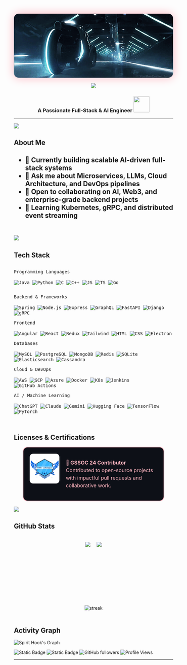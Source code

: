 <p align="center">
  <img src="./moto.gif" alt="MasterHead" width="800" style="border-radius: 15px; box-shadow: 0 0 30px #ffb6c1;"/>
</p>

<!-- Title Typing Animation -->
<p align="center">
  <!-- Typing SVG by DenverCoder1 - https://github.com/DenverCoder1/readme-typing-svg -->
  <a href="https://github.com/DenverCoder1/readme-typing-svg">
    <img src="https://readme-typing-svg.demolab.com/?lines=*%20SPIRIT%20HOOK%20*&font=Fira%20Code&weight=700&center=true&width=800&height=100&color=ffb6c1&vCenter=true&pause=1000&size=60" /></a>
</p>

<h3 align="center">
  A Passionate Full-Stack & AI Engineer 
  <img src="https://raw.githubusercontent.com/Tarikul-Islam-Anik/Animated-Fluent-Emojis/master/Emojis/Travel%20and%20places/Rocket.png" width="50" height="50" />
</h3>

---

<img src="https://media.giphy.com/media/TEnXkcsHrP4YedChhA/giphy.gif" width ="40"> <h2>About Me <h2>

- 🔭 Currently building **scalable AI-driven full-stack systems**  
- 💬 Ask me about **Microservices, LLMs, Cloud Architecture, and DevOps pipelines**  
- 🤝 Open to collaborating on **AI, Web3, and enterprise-grade backend projects**  
- 🌱 Learning **Kubernetes, gRPC, and distributed event streaming**  

</br>
<img src="https://media2.giphy.com/media/QssGEmpkyEOhBCb7e1/giphy.gif?cid=ecf05e47a0n3gi1bfqntqmob8g9aid1oyj2wr3ds3mg700bl&rid=giphy.gif" width ="40"> <h2>Tech Stack</h2>

<div>
  <p style="display: inline-block;">
    <kbd>
      <kbd>Programming Languages</kbd><br><br>
      <img src="https://img.shields.io/badge/Java-05122A?style=flat&logo=java" alt="Java">
      <img src="https://img.shields.io/badge/Python-05122A?style=flat&logo=python" alt="Python">
      <img src="https://img.shields.io/badge/C-05122A?style=flat&logo=c" alt="C">
      <img src="https://img.shields.io/badge/C++-05122A?style=flat&logo=cplusplus" alt="C++">
      <img src="https://img.shields.io/badge/JavaScript-05122A?style=flat&logo=javascript" alt="JS">
      <img src="https://img.shields.io/badge/TypeScript-05122A?style=flat&logo=typescript" alt="TS">
      <img src="https://img.shields.io/badge/Golang-05122A?style=flat&logo=go" alt="Go">
    </kbd>
  </p>

  <p>
    <kbd>
      <kbd>Backend & Frameworks</kbd><br><br>
      <img src="https://img.shields.io/badge/Spring-05122A?style=flat&logo=spring" alt="Spring">
      <img src="https://img.shields.io/badge/Node.js-05122A?style=flat&logo=node.js" alt="Node.js">
      <img src="https://img.shields.io/badge/Express-05122A?style=flat&logo=express" alt="Express">
      <img src="https://img.shields.io/badge/GraphQL-05122A?style=flat&logo=graphql" alt="GraphQL">
      <img src="https://img.shields.io/badge/FastAPI-05122A?style=flat" alt="FastAPI">
      <img src="https://img.shields.io/badge/Django-05122A?style=flat&logo=django" alt="Django">
      <img src="https://img.shields.io/badge/gRPC-05122A?style=flat" alt="gRPC">
    </kbd>
  </p>

  <p>
    <kbd>
      <kbd>Frontend</kbd><br><br>
      <img src="https://img.shields.io/badge/Angular-05122A?style=flat&logo=angular" alt="Angular">
      <img src="https://img.shields.io/badge/React-05122A?style=flat&logo=react" alt="React">
      <img src="https://img.shields.io/badge/Redux-05122A?style=flat&logo=redux" alt="Redux">
      <img src="https://img.shields.io/badge/Tailwind-05122A?style=flat&logo=tailwindcss" alt="Tailwind">
      <img src="https://img.shields.io/badge/HTML-05122A?style=flat&logo=html5" alt="HTML">
      <img src="https://img.shields.io/badge/CSS-05122A?style=flat&logo=css3" alt="CSS">
      <img src="https://img.shields.io/badge/Electron-05122A?style=flat&logo=electron" alt="Electron">
    </kbd>
  </p>

  <p>
    <kbd>
      <kbd>Databases</kbd><br><br>
      <img src="https://img.shields.io/badge/MySQL-05122A?style=flat&logo=mysql" alt="MySQL">
      <img src="https://img.shields.io/badge/PostgreSQL-05122A?style=flat&logo=postgresql" alt="PostgreSQL">
      <img src="https://img.shields.io/badge/MongoDB-05122A?style=flat&logo=mongodb" alt="MongoDB">
      <img src="https://img.shields.io/badge/Redis-05122A?style=flat&logo=redis" alt="Redis">
      <img src="https://img.shields.io/badge/SQLite-05122A?style=flat&logo=sqlite" alt="SQLite">
      <img src="https://img.shields.io/badge/Elasticsearch-05122A?style=flat&logo=elasticsearch" alt="Elasticsearch">
      <img src="https://img.shields.io/badge/Cassandra-05122A?style=flat&logo=apachecassandra" alt="Cassandra">
    </kbd>
  </p>

  <p>
    <kbd>
      <kbd>Cloud & DevOps</kbd><br><br>
      <img src="https://img.shields.io/badge/AWS-05122A?style=flat&logo=amazon-aws" alt="AWS">
      <img src="https://img.shields.io/badge/GCP-05122A?style=flat&logo=googlecloud" alt="GCP">
      <img src="https://img.shields.io/badge/Azure-05122A?style=flat&logo=microsoftazure" alt="Azure">
      <img src="https://img.shields.io/badge/Docker-05122A?style=flat&logo=docker" alt="Docker">
      <img src="https://img.shields.io/badge/Kubernetes-05122A?style=flat&logo=kubernetes" alt="K8s">
      <img src="https://img.shields.io/badge/Jenkins-05122A?style=flat&logo=jenkins" alt="Jenkins">
      <img src="https://img.shields.io/badge/GitHubActions-05122A?style=flat&logo=githubactions" alt="GitHub Actions">
    </kbd>
  </p>

  <p>
    <kbd>
      <kbd>AI / Machine Learning</kbd><br><br>
      <img src="https://img.shields.io/badge/OpenAI_ChatGPT-05122A?style=flat&logo=openai" alt="ChatGPT">
      <img src="https://img.shields.io/badge/Anthropic_Claude-05122A?style=flat" alt="Claude">
      <img src="https://img.shields.io/badge/Google_Gemini-05122A?style=flat" alt="Gemini">
      <img src="https://img.shields.io/badge/HuggingFace-05122A?style=flat&logo=huggingface" alt="Hugging Face">
      <img src="https://img.shields.io/badge/TensorFlow-05122A?style=flat&logo=tensorflow" alt="TensorFlow">
      <img src="https://img.shields.io/badge/PyTorch-05122A?style=flat&logo=pytorch" alt="PyTorch">
    </kbd>
  </p>
</div>


<!-- Licenses & Certifications -->
</br>
<h2>Licenses & Certifications</h2>

<div align="center" style="background-color:#0d1017; border-radius:15px; padding:20px; border: 2px solid #ffb6c1; width:80%; margin:auto;">
  <a href="https://gssoc.girlscript.tech/leaderboard" target="_blank">
    <img align="left" height="94px" width="94px" alt="GSSOC" src="https://raw.githubusercontent.com/GSSoC24/Contributor/refs/heads/main/assets/Code%20Luminary.png" style="border-radius:10px; margin-right:20px;"/>
  </a>
  <p align="left" style="color:#ffb6c1; font-size:16px; line-height:1.5;">
    <strong>🌷 GSSOC 24 Contributor</strong><br>
    Contributed to open-source projects with impactful pull requests and collaborative work.
  </p>
</div>
<!-- GitHub Stats -->
</br>
<img src="https://media.giphy.com/media/iY8CRBdQXODJSCERIr/giphy.gif" width="40"> <h2>GitHub Stats</h2>

<div align="center" style="display: flex; justify-content: center; gap: 20px; padding: 20px 0;">
  <img height="180em" src="https://github-readme-stats.vercel.app/api?username=SpiritHook&show_icons=true&hide_border=true&title_color=ffb6c1&text_color=ffb6c1&icon_color=ffb6c1&bg_color=0d1017" />
  <img height="180em" src="https://github-readme-stats.vercel.app/api/top-langs/?username=SpiritHook&layout=compact&hide_border=true&title_color=ffb6c1&text_color=ffb6c1&bg_color=0d1017" />
</div>

<div align="center" style="padding-bottom: 20px;">
  <img src="https://github-readme-streak-stats.herokuapp.com/?user=SpiritHook&hide_border=true&background=0d1017&ring=ffb6c1&fire=ffb6c1&currStreakLabel=ffb6c1&sideNums=ffb6c1&currStreakNum=ffb6c1&sideLabels=ffb6c1&dates=ffb6c1" alt="streak"/>
</div>

<!-- Activity Graph -->
<h2>Activity Graph</h2>

![Spirit Hook's Graph](https://github-readme-activity-graph.vercel.app/graph?username=SpiritHook&custom_title=SpiritHook's%20GitHub%20Activity%20Graph&bg_color=0d1017&color=ffb6c1&line=ffb6c1&point=ffb6c1&area_color=ffdfe6&title_color=ffb6c1&area=true)


![Static Badge](https://img.shields.io/badge/Thanks%20for%20visiting!-ffb6c1)
![Static Badge](https://img.shields.io/badge/Star%20%E2%AD%90%20some%20repositories%20you%20find%20helpful!%20-ffb6c1)
![GitHub followers](https://img.shields.io/github/followers/SpiritHook?style=flat&logo=github&color=ffb6c1&labelColor=ffb6c1)
![Profile Views](https://komarev.com/ghpvc/?username=SpiritHook&style=flat&labelColor=ffb6c1&color=ffb6c1)



---
